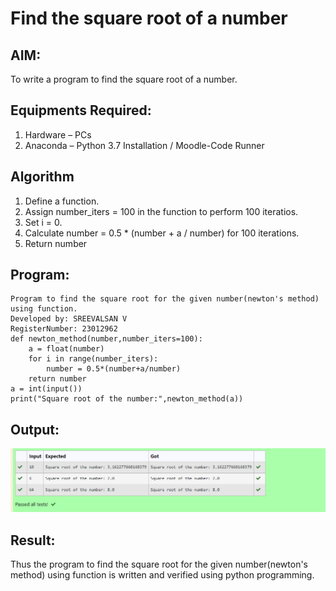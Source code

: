 # Find the square root of a number

## AIM:
To write a program to find the square root of a number.

## Equipments Required:
1. Hardware – PCs
2. Anaconda – Python 3.7 Installation / Moodle-Code Runner

## Algorithm
1. Define a function.
2. Assign number_iters = 100 in the function to perform 100 iteratios.
3. Set i = 0.
4. Calculate  number = 0.5 * (number + a / number) for 100 iterations.
5. Return number

## Program:
```
Program to find the square root for the given number(newton's method) using function.
Developed by: SREEVALSAN V
RegisterNumber: 23012962
def newton_method(number,number_iters=100):
    a = float(number)
    for i in range(number_iters):
        number = 0.5*(number+a/number)
    return number 
a = int(input())
print("Square root of the number:",newton_method(a))
```

## Output:

![Alt text](image.png)


## Result:
Thus the program to find the square root for the given number(newton's method) using function is written and verified using python programming.
